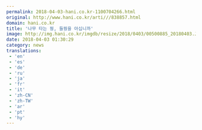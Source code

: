 ```yaml
---
permalink: 2018-04-03-hani.co.kr-1100704266.html
original: http://www.hani.co.kr/arti///838857.html
domain: hani.co.kr
title: '나무 타는 꿩, 들꿩을 아십니까'
image: http://img.hani.co.kr/imgdb/resize/2018/0403/00500885_20180403.JPG
date: 2018-04-03 01:30:29
category: news
translations: 
 - 'en'
 - 'es'
 - 'de'
 - 'ru'
 - 'ja'
 - 'fr'
 - 'it'
 - 'zh-CN'
 - 'zh-TW'
 - 'ar'
 - 'pt'
 - 'hy'
---
```


